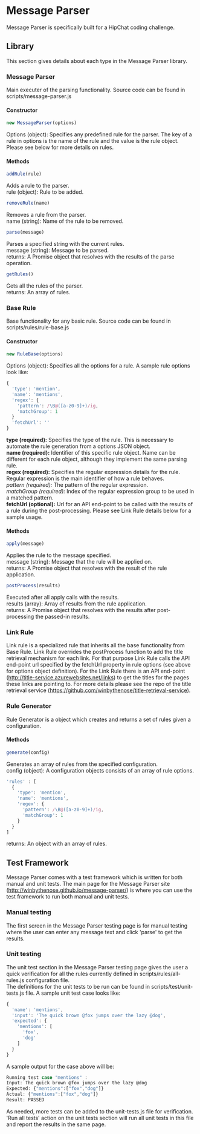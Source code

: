 # Message Parser
Message Parser is specifically built for a HipChat coding challenge.

## Library
This section gives details about each type in the Message Parser library.
### Message Parser
Main executer of the parsing functionality. Source code can be found in scripts/message-parser.js

#### Constructor
```javascript
new MessageParser(options)
```
Options (object): Specifies any predefined rule for the parser. The key of a rule in options is the name of the rule and the value is the rule object. Please see below for more details on rules.

#### Methods
```javascript
addRule(rule)
```
Adds a rule to the parser.  
rule (object): Rule to be added.

```javascript
removeRule(name)
```
Removes a rule from the parser.  
name (string): Name of the rule to be removed.

```javascript
parse(message)
```
Parses a specified string with the current rules.  
message (string): Message to be parsed.  
returns: A Promise object that resolves with the results of the parse operation.

```javascript
getRules()
```
Gets all the rules of the parser.  
returns: An array of rules. 

### Base Rule
Base functionality for any basic rule. Source code can be found in scripts/rules/rule-base.js

#### Constructor
```javascript
new RuleBase(options)
```
Options (object): Specifies all the options for a rule. A sample rule options look like:
```javascript
{
  'type': 'mention',
  'name': 'mentions',
  'regex': {
    'pattern': /\B@([a-z0-9]+)/ig,
    'matchGroup': 1
  }
  'fetchUrl': ''
}
```
**type (required):** Specifies the type of the rule. This is necessary to automate the rule generation from a options JSON object.  
**name (required):** Identifier of this specific rule object. Name can be different for each rule object, although they implement the same parsing rule.  
**regex (required):** Specifies the regular expression details for the rule. Regular expression is the main identifier of how a rule behaves.  
*pattern (required):* The pattern of the regular expression.  
*matchGroup (required):* Index of the regular expression group to be used in a matched pattern.  
**fetchUrl (optional):** Url for an API end-point to be called with the results of a rule during the post-processing. Please see Link Rule details below for a sample usage.

#### Methods
```javascript
apply(message)
```
Applies the rule to the message specified.  
message (string): Message that the rule will be applied on.  
returns: A Promise object that resolves with the result of the rule application.

```javascript
postProcess(results)
```
Executed after all apply calls with the results.  
results (array): Array of results from the rule application.  
returns: A Promise object that resolves with the results after post-processing the passed-in results.

### Link Rule
Link rule is a specialized rule that inherits all the base functionality from Base Rule. Link Rule overrides the postProcess function to add the title retrieval mechanism for each link. For that purpose Link Rule calls the API end-point url specified by the fetchUrl property in rule options (see above for options object definition). For the Link Rule there is an API end-point (http://title-service.azurewebsites.net/links) to get the titles for the pages these links are pointing to. For more details please see the repo of the title retrieval service (https://github.com/winbythenose/title-retrieval-service).  

### Rule Generator
Rule Generator is a object which creates and returns a set of rules given a configuration.
#### Methods
```javascript
generate(config)
```
Generates an array of rules from the specified configuration.  
config (object): A configuration objects consists of an array of rule options.
```javascript
'rules' : [
  {
    'type': 'mention',
    'name': 'mentions',
    'regex': {
      'pattern': /\B@([a-z0-9]+)/ig,
      'matchGroup': 1
    }
  }
]
```
returns: An object with an array of rules.

## Test Framework
Message Parser comes with a test framework which is written for both manual and unit tests. The main page for the Message Parser site (http://winbythenose.github.io/message-parser/) is where you can use the test framework to run both manual and unit tests.

### Manual testing
The first screen in the Message Parser testing page is for manual testing where the user can enter any message text and click 'parse' to get the results.

### Unit testing
The unit test section in the Message Parser testing page gives the user a quick verification for all the rules currently defined in scripts/rules/all-rules.js configuration file.  
The definitions for the unit tests to be run can be found in scripts/test/unit-tests.js file. A sample unit test case looks like:
```javascript
{
  'name': 'mentions',
  'input': 'The quick brown @fox jumps over the lazy @dog',
  'expected': {
    'mentions': [
      'fox',
      'dog'
    ]
  }
}
```
A sample output for the case above will be:
```javascript
Running test case "mentions" :
Input: The quick brown @fox jumps over the lazy @dog
Expected: {"mentions":["fox","dog"]}
Actual: {"mentions":["fox","dog"]}
Result: PASSED
```
As needed, more tests can be added to the unit-tests.js file for verification. 'Run all tests' action on the unit tests section will run all unit tests in this file and report the results in the same page.
